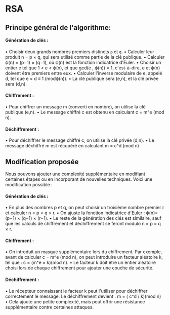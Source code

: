 # RSA
## Principe général de l'algorithme:
#### Génération de clés :
•	Choisir deux grands nombres premiers distincts `p` et `q`.
•	Calculer leur produit n = p × q, qui sera utilisé comme partie de la clé publique.
•	Calculer ϕ(n) = (p−1) × (q−1),  où ϕ(n) est la fonction indicatrice d'Euler.
•	Choisir un entier e tel que 1 < e < ϕ(n), et que gcd(e , ϕ(n)) = 1, c'est-à-dire, e et ϕ(n) doivent être premiers entre eux.
•	Calculer l'inverse modulaire de e, appelé d, tel que e × d ≡ 1 (modϕ(n)).
•	La clé publique sera (e,n), et la clé privée sera (d,n).
#### Chiffrement :
•	Pour chiffrer un message m (converti en nombre), on utilise la clé publique (e,n).
•	Le message chiffré c est obtenu en calculant c = m^e (mod n).
#### Déchiffrement :
•	Pour déchiffrer le message chiffré c, on utilise la clé privée (d,n).
•	Le message déchiffré m est récupéré en calculant m = c^d (mod n)

## Modification proposée
Nous pouvons ajouter une complexité supplémentaire en modifiant certaines étapes ou en incorporant de nouvelles techniques. Voici une modification possible :
#### Génération de clés :
•	En plus des nombres p et q, on peut choisir un troisième nombre premier r et calculer n = p × q × r.
•	On ajuste la fonction indicatrice d'Euler : 
                                     ϕ(n)=(p−1) × (q−1) × (r−1).
•	Le reste de la génération des clés est similaire, sauf que les calculs de chiffrement et déchiffrement se feront modulo n = p × q × r.
#### Chiffrement :
•	On introduit un masque supplémentaire lors du chiffrement. Par exemple, avant de calculer c = m^e (mod n), on peut introduire un facteur aléatoire k, tel que : 
                                        c = (m^e × k)(mod n).
•	 Le facteur k doit être un entier aléatoire choisi lors de chaque chiffrement pour ajouter une couche de sécurité.
#### Déchiffrement :
•	Le récepteur connaissant le facteur k peut l'utiliser pour déchiffrer correctement le message. Le déchiffrement devient : 
                               m = ( c^d / k)(mod n)
•	Cela ajoute une petite complexité, mais peut offrir une résistance supplémentaire contre certaines attaques.

